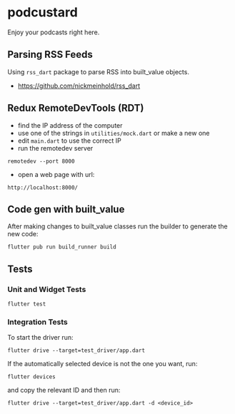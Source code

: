 # podcustard

Enjoy your podcasts right here.

## Parsing RSS Feeds 

Using `rss_dart` package to parse RSS into built_value objects.

- https://github.com/nickmeinhold/rss_dart 


## Redux RemoteDevTools (RDT) 

- find the IP address of the computer 
- use one of the strings in `utilities/mock.dart` or make a new one 
- edit `main.dart` to use the correct IP 
- run the remotedev server

```
remotedev --port 8000
```

- open a web page with url:

```
http://localhost:8000/
```

## Code gen with built_value 

After making changes to built_value classes run the builder to generate the new code:

```
flutter pub run build_runner build
```

## Tests 

### Unit and Widget Tests 

```
flutter test
```

### Integration Tests 

To start the driver run:

```
flutter drive --target=test_driver/app.dart
```

If the automatically selected device is not the one you want, run: 

```
flutter devices
```

and copy the relevant ID and then run:

```
flutter drive --target=test_driver/app.dart -d <device_id>
```
